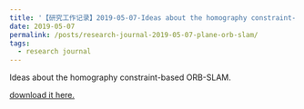 ```yaml
---
title: '【研究工作记录】2019-05-07-Ideas about the homography constraint-based ORB-SLAM'
date: 2019-05-07
permalink: /posts/research-journal-2019-05-07-plane-orb-slam/
tags:
  - research journal
---
```


Ideas about the homography constraint-based ORB-SLAM.

<a href="http://sunqinxuan.github.io/files/2019-05-07-research-journal-plane-orb-slam.pdf">download it here.</a>











